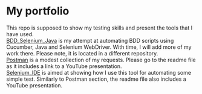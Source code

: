 # My portfolio
This repo is supposed to show my testing skills and present the tools that I have used.  
[BDD_Selenium_Java](https://github.com/mpiotrowskildz/BDD_Selenium_Java.git) is my attempt at automating BDD scripts using Cucumber, Java and Selenium WebDriver. With time, I will add more of my work there.  Please note, it is located in a different repository.  
[Postman](https://github.com/mpiotrowskildz/portfolio/tree/main/Postman) is a modest collection of my requests. Please go to the readme file as it includes a link to a YouTube presentation.  
[Selenium_IDE](https://github.com/mpiotrowskildz/portfolio/tree/main/Selenium_IDE) is aimed at showing how I use this tool for automating some simple test. Similarly to Postman section, the readme file also includes a YouTube presentation.
